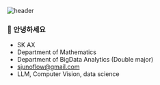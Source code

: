 ![header](https://capsule-render.vercel.app/api?type=waving&color=FAEBD7&height=300&section=header&text=Junoflow&fontSize=90&animation=fadeIn&fontAlignY=38&desc=&descAlignY=51&descAlign=62)

### 👋 안녕하세요 

+ SK AX
+ Department of Mathematics
+ Department of BigData Analytics (Double major)
+ sjunoflow@gmail.com
+ LLM, Computer Vision, data science

